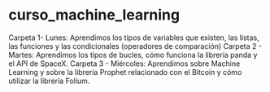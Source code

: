 # curso_machine_learning
Carpeta 1- Lunes:
  Aprendimos los tipos de variables que existen, las listas, las funciones y las condicionales (operadores de comparación)
Carpeta 2 - Martes:
  Aprendimos los tipos de bucles, cómo funciona la librería panda y el API de SpaceX.
Carpeta 3 - Miércoles:
  Aprendimos sobre Machine Learning y sobre la librería Prophet relacionado con el Bitcoin y cómo utilizar la librería Folium. 
